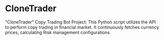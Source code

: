 # CloneTrader
"CloneTrader" Copy Trading Bot Project: This Python script utilizes the API to perform copy trading in financial market. It continuously fetches currency prices, calculating Risk management configurations. 
